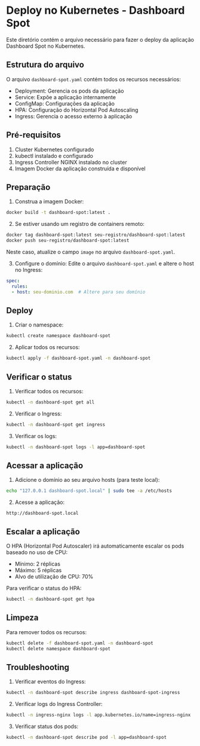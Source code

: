 # Deploy no Kubernetes - Dashboard Spot

Este diretório contém o arquivo necessário para fazer o deploy da aplicação Dashboard Spot no Kubernetes.

## Estrutura do arquivo

O arquivo `dashboard-spot.yaml` contém todos os recursos necessários:
- Deployment: Gerencia os pods da aplicação
- Service: Expõe a aplicação internamente
- ConfigMap: Configurações da aplicação
- HPA: Configuração do Horizontal Pod Autoscaling
- Ingress: Gerencia o acesso externo à aplicação

## Pré-requisitos

1. Cluster Kubernetes configurado
2. kubectl instalado e configurado
3. Ingress Controller NGINX instalado no cluster
4. Imagem Docker da aplicação construída e disponível

## Preparação

1. Construa a imagem Docker:
```bash
docker build -t dashboard-spot:latest .
```

2. Se estiver usando um registro de containers remoto:
```bash
docker tag dashboard-spot:latest seu-registro/dashboard-spot:latest
docker push seu-registro/dashboard-spot:latest
```
Neste caso, atualize o campo `image` no arquivo `dashboard-spot.yaml`.

3. Configure o domínio:
Edite o arquivo `dashboard-spot.yaml` e altere o host no Ingress:
```yaml
spec:
  rules:
  - host: seu-dominio.com  # Altere para seu domínio
```

## Deploy

1. Criar o namespace:
```bash
kubectl create namespace dashboard-spot
```

2. Aplicar todos os recursos:
```bash
kubectl apply -f dashboard-spot.yaml -n dashboard-spot
```

## Verificar o status

1. Verificar todos os recursos:
```bash
kubectl -n dashboard-spot get all
```

2. Verificar o Ingress:
```bash
kubectl -n dashboard-spot get ingress
```

3. Verificar os logs:
```bash
kubectl -n dashboard-spot logs -l app=dashboard-spot
```

## Acessar a aplicação

1. Adicione o domínio ao seu arquivo hosts (para teste local):
```bash
echo "127.0.0.1 dashboard-spot.local" | sudo tee -a /etc/hosts
```

2. Acesse a aplicação:
```
http://dashboard-spot.local
```

## Escalar a aplicação

O HPA (Horizontal Pod Autoscaler) irá automaticamente escalar os pods baseado no uso de CPU:
- Mínimo: 2 réplicas
- Máximo: 5 réplicas
- Alvo de utilização de CPU: 70%

Para verificar o status do HPA:
```bash
kubectl -n dashboard-spot get hpa
```

## Limpeza

Para remover todos os recursos:
```bash
kubectl delete -f dashboard-spot.yaml -n dashboard-spot
kubectl delete namespace dashboard-spot
```

## Troubleshooting

1. Verificar eventos do Ingress:
```bash
kubectl -n dashboard-spot describe ingress dashboard-spot-ingress
```

2. Verificar logs do Ingress Controller:
```bash
kubectl -n ingress-nginx logs -l app.kubernetes.io/name=ingress-nginx
```

3. Verificar status dos pods:
```bash
kubectl -n dashboard-spot describe pod -l app=dashboard-spot
``` 